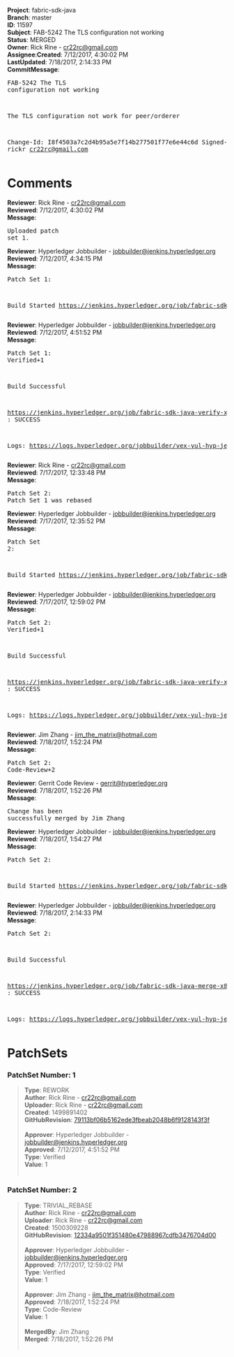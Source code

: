 <strong>Project</strong>: fabric-sdk-java</br><strong>Branch</strong>: master<br><strong>ID</strong>: 11597<br><strong>Subject</strong>: FAB-5242 The TLS configuration not working<br><strong>Status</strong>: MERGED<br><strong>Owner</strong>: Rick Rine - cr22rc@gmail.com<br><strong>Assignee</strong>:<strong>Created</strong>: 7/12/2017, 4:30:02 PM<br><strong>LastUpdated</strong>: 7/18/2017, 2:14:33 PM<br><strong>CommitMessage</strong>:<br><pre>FAB-5242 The TLS configuration not working

The TLS configuration not work for peer/orderer

Change-Id: I8f4503a7c2d4b95a5e7f14b277501f77e6e44c6d
Signed-off-by: rickr <cr22rc@gmail.com>
</pre><h1>Comments</h1><strong>Reviewer</strong>: Rick Rine - cr22rc@gmail.com<br><strong>Reviewed</strong>: 7/12/2017, 4:30:02 PM<br><strong>Message</strong>: <pre>Uploaded patch set 1.</pre><strong>Reviewer</strong>: Hyperledger Jobbuilder - jobbuilder@jenkins.hyperledger.org<br><strong>Reviewed</strong>: 7/12/2017, 4:34:15 PM<br><strong>Message</strong>: <pre>Patch Set 1:

Build Started https://jenkins.hyperledger.org/job/fabric-sdk-java-verify-x86_64/1026/</pre><strong>Reviewer</strong>: Hyperledger Jobbuilder - jobbuilder@jenkins.hyperledger.org<br><strong>Reviewed</strong>: 7/12/2017, 4:51:52 PM<br><strong>Message</strong>: <pre>Patch Set 1: Verified+1

Build Successful 

https://jenkins.hyperledger.org/job/fabric-sdk-java-verify-x86_64/1026/ : SUCCESS

Logs: https://logs.hyperledger.org/jobbuilder/vex-yul-hyp-jenkins-1/fabric-sdk-java-verify-x86_64/1026</pre><strong>Reviewer</strong>: Rick Rine - cr22rc@gmail.com<br><strong>Reviewed</strong>: 7/17/2017, 12:33:48 PM<br><strong>Message</strong>: <pre>Patch Set 2: Patch Set 1 was rebased</pre><strong>Reviewer</strong>: Hyperledger Jobbuilder - jobbuilder@jenkins.hyperledger.org<br><strong>Reviewed</strong>: 7/17/2017, 12:35:52 PM<br><strong>Message</strong>: <pre>Patch Set 2:

Build Started https://jenkins.hyperledger.org/job/fabric-sdk-java-verify-x86_64/1043/</pre><strong>Reviewer</strong>: Hyperledger Jobbuilder - jobbuilder@jenkins.hyperledger.org<br><strong>Reviewed</strong>: 7/17/2017, 12:59:02 PM<br><strong>Message</strong>: <pre>Patch Set 2: Verified+1

Build Successful 

https://jenkins.hyperledger.org/job/fabric-sdk-java-verify-x86_64/1043/ : SUCCESS

Logs: https://logs.hyperledger.org/jobbuilder/vex-yul-hyp-jenkins-1/fabric-sdk-java-verify-x86_64/1043</pre><strong>Reviewer</strong>: Jim Zhang - jim_the_matrix@hotmail.com<br><strong>Reviewed</strong>: 7/18/2017, 1:52:24 PM<br><strong>Message</strong>: <pre>Patch Set 2: Code-Review+2</pre><strong>Reviewer</strong>: Gerrit Code Review - gerrit@hyperledger.org<br><strong>Reviewed</strong>: 7/18/2017, 1:52:26 PM<br><strong>Message</strong>: <pre>Change has been successfully merged by Jim Zhang</pre><strong>Reviewer</strong>: Hyperledger Jobbuilder - jobbuilder@jenkins.hyperledger.org<br><strong>Reviewed</strong>: 7/18/2017, 1:54:27 PM<br><strong>Message</strong>: <pre>Patch Set 2:

Build Started https://jenkins.hyperledger.org/job/fabric-sdk-java-merge-x86_64/162/</pre><strong>Reviewer</strong>: Hyperledger Jobbuilder - jobbuilder@jenkins.hyperledger.org<br><strong>Reviewed</strong>: 7/18/2017, 2:14:33 PM<br><strong>Message</strong>: <pre>Patch Set 2:

Build Successful 

https://jenkins.hyperledger.org/job/fabric-sdk-java-merge-x86_64/162/ : SUCCESS

Logs: https://logs.hyperledger.org/jobbuilder/vex-yul-hyp-jenkins-1/fabric-sdk-java-merge-x86_64/162</pre><h1>PatchSets</h1><h3>PatchSet Number: 1</h3><blockquote><strong>Type</strong>: REWORK<br><strong>Author</strong>: Rick Rine - cr22rc@gmail.com<br><strong>Uploader</strong>: Rick Rine - cr22rc@gmail.com<br><strong>Created</strong>: 1499891402<br><strong>GitHubRevision</strong>: [79113bf06b5162ede3fbeab2048b6f9128143f3f](https://github.com/hyperledger/fabric-sdk-java/commit/79113bf06b5162ede3fbeab2048b6f9128143f3f)<br><br><strong>Approver</strong>: Hyperledger Jobbuilder - jobbuilder@jenkins.hyperledger.org<br><strong>Approved</strong>: 7/12/2017, 4:51:52 PM<br><strong>Type</strong>: Verified<br><strong>Value</strong>: 1<br><br></blockquote><h3>PatchSet Number: 2</h3><blockquote><strong>Type</strong>: TRIVIAL_REBASE<br><strong>Author</strong>: Rick Rine - cr22rc@gmail.com<br><strong>Uploader</strong>: Rick Rine - cr22rc@gmail.com<br><strong>Created</strong>: 1500309228<br><strong>GitHubRevision</strong>: [12334a9501f351480e47988967cdfb3476704d00](https://github.com/hyperledger/fabric-sdk-java/commit/12334a9501f351480e47988967cdfb3476704d00)<br><br><strong>Approver</strong>: Hyperledger Jobbuilder - jobbuilder@jenkins.hyperledger.org<br><strong>Approved</strong>: 7/17/2017, 12:59:02 PM<br><strong>Type</strong>: Verified<br><strong>Value</strong>: 1<br><br><strong>Approver</strong>: Jim Zhang - jim_the_matrix@hotmail.com<br><strong>Approved</strong>: 7/18/2017, 1:52:24 PM<br><strong>Type</strong>: Code-Review<br><strong>Value</strong>: 1<br><br><strong>MergedBy</strong>: Jim Zhang<br><strong>Merged</strong>: 7/18/2017, 1:52:26 PM<br><br></blockquote>